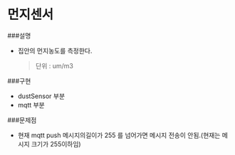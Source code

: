 먼지센서
===

###설명
- 집안의 먼지농도를 측정한다.
     >단위 : um/m3

###구현
- dustSensor 부분 
- mqtt 부분 
  
###문제점
- 현재 mqtt push 메시지의길이가 255 를 넘어가면 메시지 전송이 안됨.(현재는 메시지 크기가 255이하임)


